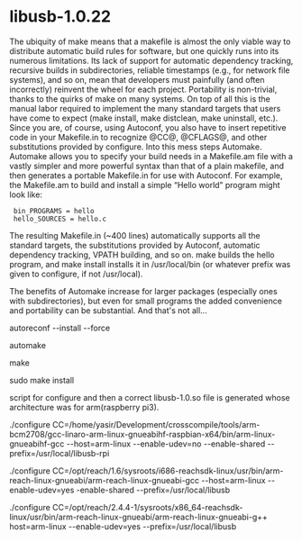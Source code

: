 # libusb-1.0.22

The ubiquity of make means that a makefile is almost the only viable way to distribute automatic build rules for software, but one quickly runs into its numerous limitations. Its lack of support for automatic dependency tracking, recursive builds in subdirectories, reliable timestamps (e.g., for network file systems), and so on, mean that developers must painfully (and often incorrectly) reinvent the wheel for each project. Portability is non-trivial, thanks to the quirks of make on many systems. On top of all this is the manual labor required to implement the many standard targets that users have come to expect (make install, make distclean, make uninstall, etc.). Since you are, of course, using Autoconf, you also have to insert repetitive code in your Makefile.in to recognize @CC@, @CFLAGS@, and other substitutions provided by configure. Into this mess steps Automake. Automake allows you to specify your build needs in a Makefile.am file with a vastly simpler and more powerful syntax than that of a plain makefile, and then generates a portable Makefile.in for use with Autoconf. For example, the Makefile.am to build and install a simple “Hello world” program might look like:

     bin_PROGRAMS = hello
     hello_SOURCES = hello.c
     
The resulting Makefile.in (~400 lines) automatically supports all the standard targets, the substitutions provided by Autoconf, automatic dependency tracking, VPATH building, and so on. make builds the hello program, and make install installs it in /usr/local/bin (or whatever prefix was given to configure, if not /usr/local).

The benefits of Automake increase for larger packages (especially ones with subdirectories), but even for small programs the added convenience and portability can be substantial. And that's not all...

autoreconf --install --force

automake

make

sudo make install

script for configure and then a correct libusb-1.0.so file is generated whose architecture was for arm(raspberry pi3).

./configure CC=/home/yasir/Development/crosscompile/tools/arm-bcm2708/gcc-linaro-arm-linux-gnueabihf-raspbian-x64/bin/arm-linux-gnueabihf-gcc  --host=arm-linux --enable-udev=no --enable-shared  --prefix=/usr/local/libusb-rpi



./configure CC=/opt/reach/1.6/sysroots/i686-reachsdk-linux/usr/bin/arm-reach-linux-gnueabi/arm-reach-linux-gnueabi-gcc --host=arm-linux --enable-udev=yes -enable-shared --prefix=/usr/local/libusb 


./configure CC=/opt/reach/2.4.4-1/sysroots/x86_64-reachsdk-linux/usr/bin/arm-reach-linux-gnueabi/arm-reach-linux-gnueabi-g++
host=arm-linux --enable-udev=yes --prefix=/usr/local/libusb
